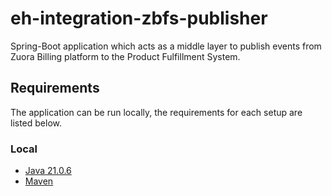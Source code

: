 # eh-integration-zbfs-publisher
Spring-Boot application which acts as a middle layer to publish events from Zuora Billing platform to the Product Fulfillment System.

## Requirements
The application can be run locally, the requirements for each setup are listed below.

### Local
* [Java 21.0.6](https://download.oracle.com/java/21/latest/jdk-21_windows-x64_bin.exe)
* [Maven](https://maven.apache.org/download.cgi)
